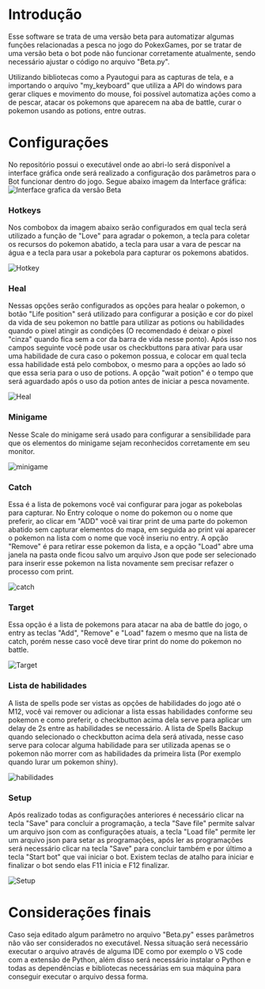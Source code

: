 # Introdução
Esse software se trata de uma versão beta para automatizar algumas funções relacionadas a pesca no jogo do PokexGames, por se tratar de uma versão beta o bot pode não funcionar corretamente atualmente, sendo necessário ajustar o código no arquivo "Beta.py".

Utilizando bibliotecas como a Pyautogui para as capturas de tela, e a importando o arquivo "my_keyboard" que utiliza a API do windows para gerar cliques e movimento do mouse, foi possível automatiza ações como a de pescar, atacar os pokemons que aparecem na aba de battle, curar o pokemon usando as potions, entre outras.

# Configurações
No repositório possui o executável onde ao abri-lo será disponível a interface gráfica onde será realizado a configuração dos parâmetros para o Bot funcionar dentro do jogo. Segue abaixo imagem da Interface gráfica:
![Interface grafica da versão Beta](https://i.postimg.cc/g0Gw5Tm6/Captura-de-tela-2024-12-10-132148.png)

### Hotkeys
Nos combobox da imagem abaixo serão configurados em qual tecla será utilizado a função de "Love" para agradar o pokemon, a tecla para coletar os recursos do pokemon abatido, a tecla para usar a vara de pescar na água e a tecla para usar a pokebola para capturar os pokemons abatidos.

![Hotkey](https://i.postimg.cc/jj9hbT5F/Hotkeys.png)

### Heal
Nessas opções serão configurados as opções para healar o pokemon, o botão "Life position" será utilizado para configurar a posição e cor do pixel da vida de seu pokemon no battle para utilizar as potions ou habilidades quando o pixel atingir as condições (O recomendado é deixar o pixel "cinza" quando fica sem a cor da barra de vida nesse ponto). Após isso nos campos seguinte você pode usar os checkbuttons para ativar para usar uma habilidade de cura caso o pokemon possua, e colocar em qual tecla essa habilidade está pelo combobox, o mesmo para a opções ao lado só que essa seria para o uso de potions. A opção "wait potion" é o tempo que será aguardado após o uso da potion antes de iniciar a pesca novamente.

![Heal](https://i.postimg.cc/PJsPDgS5/Life.png)


### Minigame
Nesse Scale do minigame será usado para configurar a sensibilidade para que os elementos do minigame sejam reconhecidos corretamente em seu monitor.

![minigame](https://i.postimg.cc/VLFp3jQ7/minigame.png)

### Catch
Essa é a lista de pokemons você vai configurar para jogar as pokebolas para capturar. No Entry coloque o nome do pokemon ou o nome que preferir, ao clicar em "ADD" você vai tirar print de uma parte do pokemon abatido sem capturar elementos do mapa, em seguida ao print vai aparecer o pokemon na lista com o nome que você inseriu no entry. A opção "Remove" é para retirar esse pokemon da lista, e a opção "Load" abre uma janela na pasta onde ficou salvo um arquivo Json que pode ser selecionado para inserir esse pokemon na lista novamente sem precisar refazer o processo com print.

![catch](https://i.postimg.cc/cCLw6yCt/catch.png)

### Target
Essa opção é a lista de pokemons para atacar na aba de battle do jogo, o entry as teclas "Add", "Remove" e "Load" fazem o mesmo que na lista de catch, porém nesse caso você deve tirar print do nome do pokemon no battle.

![Target](https://i.postimg.cc/rwx0VFjY/target.png)

### Lista de habilidades
A lista de spells pode ser vistas as opções de habilidades do jogo até o M12, você vai remover ou adicionar a lista essas habilidades conforme seu pokemon e como preferir, o checkbutton acima dela serve para aplicar um delay de 2s entre as habilidades se necessário. A lista de Spells Backup quando selecionado o checkbutton acima dela será ativada, nesse caso serve para colocar alguma habilidade para ser utilizada apenas se o pokemon não morrer com as habilidades da primeira lista (Por exemplo quando lurar um pokemon shiny).

![habilidades](https://i.postimg.cc/s20vKQgx/habilidades.png)

### Setup
Após realizado todas as configurações anteriores é necessário clicar na tecla "Save" para concluir a programação, a tecla "Save file" permite salvar um arquivo json com as configurações atuais, a tecla "Load file" permite ler um arquivo json para setar as programações, após ler as programações será necessário clicar na tecla "Save" para concluir também e por último a tecla "Start bot" que vai iniciar o bot. Existem teclas de atalho para iniciar e finalizar o bot sendo elas F11 inicia e F12 finalizar.

![Setup](https://i.postimg.cc/9fSQZ6Lq/Play.png)

# Considerações finais
Caso seja editado algum parâmetro no arquivo "Beta.py" esses parâmetros não vão ser considerados no executável. Nessa situação será necessário executar o arquivo através de alguma IDE como por exemplo o VS code com a extensão de Python, além disso será necessário instalar o Python e todas as dependências e bibliotecas necessárias em sua máquina para conseguir executar o arquivo dessa forma.
